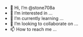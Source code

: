- 👋 Hi, I’m @stone708a
- 👀 I’m interested in ...
- 🌱 I’m currently learning ...
- 💞️ I’m looking to collaborate on ...
- 📫 How to reach me ...

<!---
stone708a/stone708a is a ✨ special ✨ repository because its `README.md` (this file) appears on your GitHub profile.
You can click the Preview link to take a look at your changes.
--->
